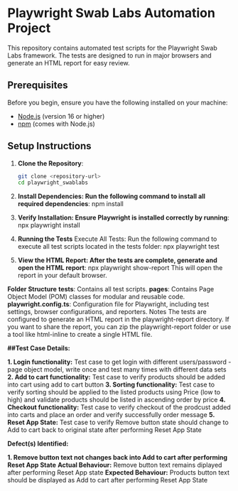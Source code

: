 # Playwright Swab Labs Automation Project

This repository contains automated test scripts for the Playwright Swab Labs framework. The tests are designed to run in major browsers and generate an HTML report for easy review.

## Prerequisites

Before you begin, ensure you have the following installed on your machine:
- [Node.js](https://nodejs.org/) (version 16 or higher)
- [npm](https://www.npmjs.com/) (comes with Node.js)

## Setup Instructions

1. **Clone the Repository**:
   ```bash
   git clone <repository-url>
   cd playwright_swablabs

2. **Install Dependencies: Run the following command to install all required dependencies**:
   npm install

3. **Verify Installation: Ensure Playwright is installed correctly by running**:
  npx playwright install

4. **Running the Tests**
Execute All Tests: Run the following command to execute all test scripts located in the tests folder:
 npx playwright test

5. **View the HTML Report: After the tests are complete, generate and open the HTML report**:
   npx playwright show-report
  This will open the report in your default browser.

**Folder Structure**
**tests**: Contains all test scripts.
**pages**: Contains Page Object Model (POM) classes for modular and reusable code.
**playwright.config.ts**: Configuration file for Playwright, including test settings, browser configurations, and reporters.
Notes
The tests are configured to generate an HTML report in the playwright-report directory.
If you want to share the report, you can zip the playwright-report folder or use a tool like html-inline to create a single HTML file.

**##Test Case Details:**

**1. Login functionality:**
Test case to get login with different users/password - page object model, write once and test many times with different data sets
**2. Add to cart functionality:**
Test case to verify products should be added into cart using add to cart button
**3. Sorting functionality:**
Test case to verify sorting should be applied to the listed products using Price (low to high) and validate products should be listed in ascending order by price
**4. Checkout functionality:**
Test case to verify checkout of the prodcust added into carts and place an order and verify successfully order message
**5. Reset App State:**
Test case to verify Remove button state should change to Add to cart back to original state after performing Reset App State  
   
**Defect(s) Identified:**

**1. Remove button text not changes back into Add to cart after performing Reset App State**
**Actual Behaviour:** Remove button text remains diplayed after performing Reset App state
**Expected Behaviour:** Products button text should be displayed as Add to cart after performing Reset App State
